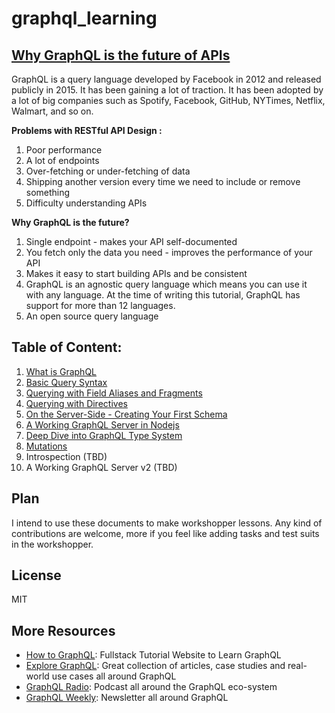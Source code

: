 # graphql_learning


## [Why GraphQL is the future of APIs](https://medium.freecodecamp.org/why-graphql-is-the-future-of-apis-6a900fb0bc81)
  GraphQL is a query language developed by Facebook in 2012 and released publicly in 2015. It has been gaining a lot of traction. It has been adopted by a lot of big companies such as Spotify, Facebook, GitHub, NYTimes, Netflix, Walmart, and so on.  
  
  __Problems with RESTful API Design :__
  1. Poor performance
  2. A lot of endpoints
  3. Over-fetching or under-fetching of data
  4. Shipping another version every time we need to include or remove something
  5. Difficulty understanding APIs  
  
  __Why GraphQL is the future?__ 
  1. Single endpoint   - makes your API self-documented
  2. You fetch only the data you need   - improves the performance of your API
  3. Makes it easy to start building APIs and be consistent
  4. GraphQL is an agnostic query language which means you can use it with any language. At the time of writing this tutorial, GraphQL has support for more than 12 languages.
  5. An open source query language
  
## Table of Content:

1. [What is GraphQL](https://github.com/mugli/learning-graphql/blob/master/1.%20What%20is%20GraphQL.md)
2. [Basic Query Syntax](https://github.com/mugli/learning-graphql/blob/master/2.%20Basic%20Query%20Syntax.md)
3. [Querying with Field Aliases and Fragments](https://github.com/mugli/learning-graphql/blob/master/3.%20Querying%20with%20Field%20Aliases%20and%20Fragments.md)
4. [Querying with Directives](https://github.com/mugli/learning-graphql/blob/master/4.%20Querying%20with%20Directives.md)
5. [On the Server-Side - Creating Your First Schema](https://github.com/mugli/learning-graphql/blob/master/5.%20On%20the%20Server-Side%20-%20Creating%20Your%20First%20Schema.md)
6. [A Working GraphQL Server in Nodejs](https://github.com/mugli/learning-graphql/blob/master/6.%20A%20Working%20GraphQL%20Server%20in%20Nodejs.md)
7. [Deep Dive into GraphQL Type System](https://github.com/mugli/learning-graphql/blob/master/7.%20Deep%20Dive%20into%20GraphQL%20Type%20System.md)
8. [Mutations](https://github.com/mugli/learning-graphql/blob/master/8.%20Mutations.md)
9. Introspection (TBD)
10. A Working GraphQL Server v2 (TBD)


## Plan

I intend to use these documents to make workshopper lessons. Any kind of contributions are welcome, more if you feel like adding tasks and test suits in the workshopper.

## License

MIT

## More Resources

- [How to GraphQL](https://www.howtographql.com): Fullstack Tutorial Website to Learn GraphQL 
- [Explore GraphQL](https://www.graphql.com): Great collection of articles, case studies and real-world use cases all around GraphQL
- [GraphQL Radio](https://www.graphqlradio.com): Podcast all around the GraphQL eco-system
- [GraphQL Weekly](https://graphqlweekly.com): Newsletter all around GraphQL


